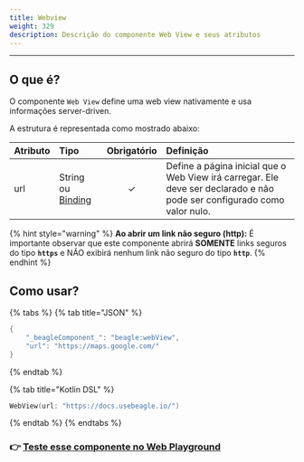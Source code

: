 ```yaml
---
title: Webview
weight: 329
description: Descrição do componente Web View e seus atributos
---
```


---

## **O que é?**

O componente `Web View` define uma web view nativamente e usa informações server-driven.

A estrutura é representada como mostrado abaixo:

| Atributo | Tipo | Obrigatório | Definição |
| :--- | :--- | :---: | :--- |
| url | String ou [Binding](https://docs.usebeagle.io/api/contexto#bindings) | ✓ | Define a página inicial que o Web View irá carregar. Ele deve ser declarado e não pode ser configurado como valor nulo.  |

{% hint style="warning" %}
**Ao abrir um link não seguro \(http\):** É importante observar que este componente abrirá **SOMENTE** links seguros do tipo **`https`** e NÃO exibirá nenhum link não seguro do tipo **`http`**.
{% endhint %}

## Como usar?

{% tabs %}
{% tab title="JSON" %}
```kotlin
{
    "_beagleComponent_": "beagle:webView",
    "url": "https://maps.google.com/"
}
```
{% endtab %}

{% tab title="Kotlin DSL" %}
```kotlin
WebView(url: "https://docs.usebeagle.io/")
```
{% endtab %}
{% endtabs %}

### 👉 [Teste esse componente no Web Playground](https://beagle-playground.netlify.app/#/demo/default-components/button.json)​
